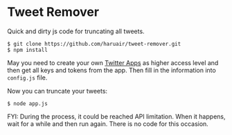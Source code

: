 Tweet Remover
=============
Quick and dirty js code for truncating all tweets.

    $ git clone https://github.com/haruair/tweet-remover.git
    $ npm install

May you need to create your own [Twitter Apps](https://apps.twitter.com/) as
higher access level and then get all keys and tokens from the app. Then fill in
the information into `config.js` file.

Now you can truncate your tweets:

    $ node app.js

FYI: During the process, it could be reached API limitation. When it happens,
wait for a while and then run again. There is no code for this occasion.

